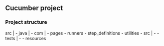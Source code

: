 ## Cucumber project

### Project structure
src
    |
     - java
            |
             - com
                |
                 - pages
                 - runners
                 - step_definitions
                 - utilities
             - src
                |
                 -
             - tests
                |
                 -
     - resources
            
             
